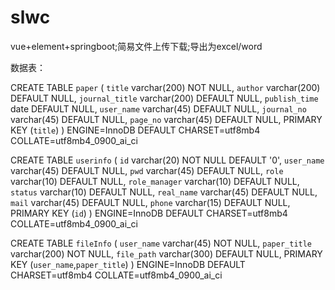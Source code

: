 # slwc
vue+element+springboot;简易文件上传下载;导出为excel/word

数据表：

CREATE TABLE `paper` (
  `title` varchar(200) NOT NULL,
  `author` varchar(200) DEFAULT NULL,
  `journal_title` varchar(200) DEFAULT NULL,
  `publish_time` date DEFAULT NULL,
  `user_name` varchar(45) DEFAULT NULL,
  `journal_no` varchar(45) DEFAULT NULL,
  `page_no` varchar(45) DEFAULT NULL,
  PRIMARY KEY (`title`)
) ENGINE=InnoDB DEFAULT CHARSET=utf8mb4 COLLATE=utf8mb4_0900_ai_ci

CREATE TABLE `userinfo` (
  `id` varchar(20) NOT NULL DEFAULT '0',
  `user_name` varchar(45) DEFAULT NULL,
  `pwd` varchar(45) DEFAULT NULL,
  `role` varchar(10) DEFAULT NULL,
  `role_manager` varchar(10) DEFAULT NULL,
  `status` varchar(10) DEFAULT NULL,
  `real_name` varchar(45) DEFAULT NULL,
  `mail` varchar(45) DEFAULT NULL,
  `phone` varchar(15) DEFAULT NULL,
  PRIMARY KEY (`id`)
) ENGINE=InnoDB DEFAULT CHARSET=utf8mb4 COLLATE=utf8mb4_0900_ai_ci

CREATE TABLE `fileInfo` (
  `user_name` varchar(45) NOT NULL,
  `paper_title` varchar(200) NOT NULL,
  `file_path` varchar(300) DEFAULT NULL,
  PRIMARY KEY (`user_name`,`paper_title`)
) ENGINE=InnoDB DEFAULT CHARSET=utf8mb4 COLLATE=utf8mb4_0900_ai_ci
